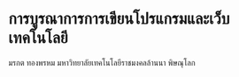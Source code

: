# การบูรณาการการเขียนโปรแกรมและเว็บเทคโนโลยี
มรกต ทองพรหม
มหาวิทยาลัยเทคโนโลยีราชมงคลล้านนา พิษณุโลก
